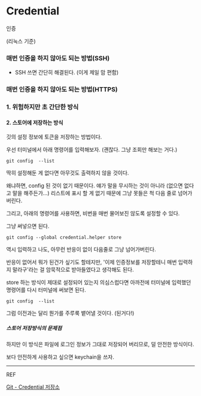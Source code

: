 # Credential

인증

(리눅스 기준)

### 매번 인증을 하지 않아도 되는 방법(SSH)

- SSH 쓰면 간단히 해결된다. (이게 제일 맘 편함)

### 매번 인증을 하지 않아도 되는 방법(HTTPS)

### 1. 위험하지만 초 간단한 방식

#### 2.  스토어에 저장하는 방식

깃의 설정 정보에 토큰을 저장하는 방법이다. 

우선 터미널에서 아래 명령어를 입력해보자. (괜찮다. 그냥 조회만 해보는 거다.)

```shell
git config  --list
```

딱히 설정해둔 게 없다면 아무것도 출력하지 않을 것이다. 

왜냐하면, config 된 것이 없기 때문이다. 얘가 말을 무시하는 것이 아니라 (없으면 없다고 말을 해주든가...)  리스트에 표시 할 게 없기 때문에 그냥 못들은 척 다음 줄로 넘어가버린다. 

그리고, 아래의 명령어를 사용하면, 비번을 매번 물어보진 않도록 설정할 수 있다.  

그냥 써넣으면 된다. 

```shell
git config --global credential.helper store
```

역시 입력하고 나도, 아무런 반응이 없이 다음줄로 그냥 넘어가버린다.

반응이 없어서 뭐가 된건가 싶기도 할테지만, '이제 인증정보를 저장할테니 매번 입력하지 말라구'라는 걸 암묵적으로 받아들였다고 생각해도 된다. 

store 하는 방식이 제대로 설정되어 있는지 의심스럽다면 아까전에 터미널에 입력했던 명령어를 다시 터미널에 써보면 된다. 

```shell
git config  --list
```

그럼 이전과는 달리 뭔가를 주루룩 뱉어낼 것이다. (된거다!)

##### 스토어 저장방식의 문제점

하지만 이 방식은 파일에 로그인 정보가 그대로 저장되어 버리므로, 덜 안전한 방식이다. 

보다 안전하게 사용하고 싶으면 keychain을 쓰자. 

---

REF

[Git - Credential 저장소](https://git-scm.com/book/ko/v2/Git-%EB%8F%84%EA%B5%AC-Credential-%EC%A0%80%EC%9E%A5%EC%86%8C)
